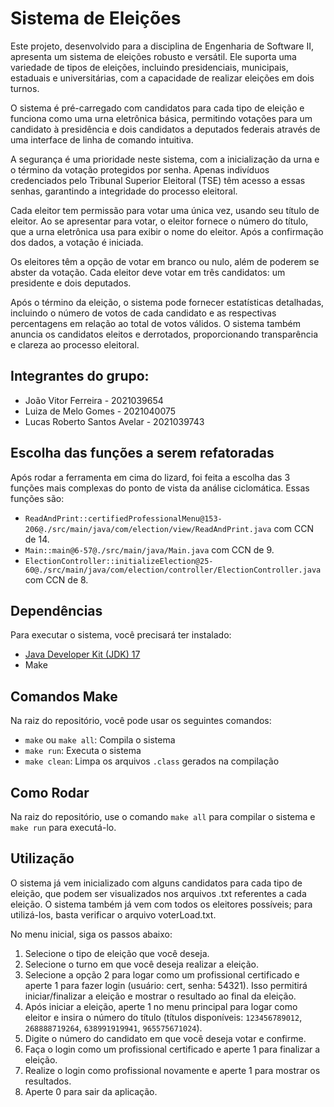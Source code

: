 # Sistema de Eleições

Este projeto, desenvolvido para a disciplina de Engenharia de Software II, apresenta um sistema de eleições robusto e versátil. Ele suporta uma variedade de tipos de eleições, incluindo presidenciais, municipais, estaduais e universitárias, com a capacidade de realizar eleições em dois turnos.

O sistema é pré-carregado com candidatos para cada tipo de eleição e funciona como uma urna eletrônica básica, permitindo votações para um candidato à presidência e dois candidatos a deputados federais através de uma interface de linha de comando intuitiva.

A segurança é uma prioridade neste sistema, com a inicialização da urna e o término da votação protegidos por senha. Apenas indivíduos credenciados pelo Tribunal Superior Eleitoral (TSE) têm acesso a essas senhas, garantindo a integridade do processo eleitoral.

Cada eleitor tem permissão para votar uma única vez, usando seu título de eleitor. Ao se apresentar para votar, o eleitor fornece o número do título, que a urna eletrônica usa para exibir o nome do eleitor. Após a confirmação dos dados, a votação é iniciada.

Os eleitores têm a opção de votar em branco ou nulo, além de poderem se abster da votação. Cada eleitor deve votar em três candidatos: um presidente e dois deputados.

Após o término da eleição, o sistema pode fornecer estatísticas detalhadas, incluindo o número de votos de cada candidato e as respectivas percentagens em relação ao total de votos válidos. O sistema também anuncia os candidatos eleitos e derrotados, proporcionando transparência e clareza ao processo eleitoral.

## Integrantes do grupo:

  - João Vitor Ferreira - 2021039654
  - Luiza de Melo Gomes - 2021040075
  - Lucas Roberto Santos Avelar - 2021039743
  
## Escolha das funções a serem refatoradas

Após rodar a ferramenta em cima do lizard, foi feita a escolha das 3 funções mais complexas do ponto de vista da análise ciclomática. Essas funções são:

- `ReadAndPrint::certifiedProfessionalMenu@153-206@./src/main/java/com/election/view/ReadAndPrint.java` com CCN de 14.
- `Main::main@6-57@./src/main/java/Main.java` com CCN de 9.
- `ElectionController::initializeElection@25-60@./src/main/java/com/election/controller/ElectionController.java` com CCN de 8.

## Dependências

Para executar o sistema, você precisará ter instalado:

- [Java Developer Kit (JDK) 17](https://www.oracle.com/java/technologies/javase/jdk17-archive-downloads.html)
- Make

## Comandos Make

Na raiz do repositório, você pode usar os seguintes comandos:

- `make` ou `make all`: Compila o sistema
- `make run`: Executa o sistema
- `make clean`: Limpa os arquivos `.class` gerados na compilação

## Como Rodar

Na raiz do repositório, use o comando `make all` para compilar o sistema e `make run` para executá-lo.

## Utilização

O sistema já vem inicializado com alguns candidatos para cada tipo de eleição, que podem ser visualizados nos arquivos .txt referentes a cada eleição. O sistema também já vem com todos os eleitores possíveis; para utilizá-los, basta verificar o arquivo voterLoad.txt.

No menu inicial, siga os passos abaixo:

1. Selecione o tipo de eleição que você deseja.
2. Selecione o turno em que você deseja realizar a eleição.
3. Selecione a opção 2 para logar como um profissional certificado e aperte 1 para fazer login (usuário: cert, senha: 54321). Isso permitirá iniciar/finalizar a eleição e mostrar o resultado ao final da eleição.
4. Após iniciar a eleição, aperte 1 no menu principal para logar como eleitor e insira o número do título (títulos disponíveis: `123456789012`, `268888719264`, `638991919941`, `965575671024`).
5. Digite o número do candidato em que você deseja votar e confirme.
6. Faça o login como um profissional certificado e aperte 1 para finalizar a eleição.
7. Realize o login como profissional novamente e aperte 1 para mostrar os resultados.
8. Aperte 0 para sair da aplicação.
